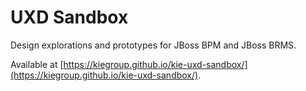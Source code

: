 # UXD Sandbox
Design explorations and prototypes for JBoss BPM and JBoss BRMS.

Available at [https://kiegroup.github.io/kie-uxd-sandbox/](https://kiegroup.github.io/kie-uxd-sandbox/).
